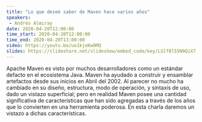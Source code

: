 ```yaml
---
title: "Lo que deseé saber de Maven hace varios años"
speakers:
 - Andrés Almiray
date: 2020-04-20T12:00:00
time_start: 2020-04-20T12:00:00
time_end: 2020-04-20T13:00:00
video: https://youtu.be/uo1kjoKw9MQ
slides: https://slideshare.net/slideshow/embed_code/key/LSlf8l55N9QiX7
---
```


<p>Apache Maven es visto por muchos desarrolladores como un estándar defacto en el ecosistema Java. Maven ha ayudado a construir y ensamblar artefactos desde sus inicios en Abril del 2002. Al parecer no mucho ha cambiado en su diseño, estructura, modo de operación, y sintaxis de uso, dado un vistazo superficial; pero en realidad Maven posee una cantidad significativa de características que han sido agregadas a través de los años que lo convierten en una herramienta poderosa. En esta charla daremos un vistazo a dichas características.</p>